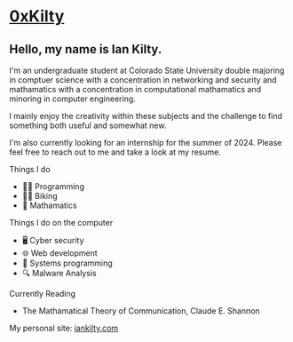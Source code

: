 # [0xKilty](https://iankilty.com/)
## Hello, my name is Ian Kilty. 

I'm an undergraduate student at Colorado State University double majoring in comptuer science with a concentration in networking and security and mathamatics with a concentration in computational mathamatics and minoring in computer engineering.

I mainly enjoy the creativity within these subjects and the challenge to find something both useful and somewhat new.

I'm also currently looking for an internship for the summer of 2024. Please feel free to reach out to me and take a look at my resume.

Things I do
- 👨‍💻 Programming
- 🚴‍♂️ Biking
- 🔢 Mathamatics

Things I do on the computer
- 🖥️ Cyber security
- 🌐 Web development
- 💾 Systems programming
- 🔍 Malware Analysis

Currently Reading
- The Mathamatical Theory of Communication, Claude E. Shannon

My personal site: [iankilty.com](https://iankilty.com)
